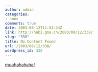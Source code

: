 ```yaml
---
author: admin
categories:
- none
comments: true
date: 2003-08-12T11:53:34Z
link: http://habi.gna.ch/2003/08/12/338/
slug: "338"
title: No Content Found
url: /2003/08/12/338/
wordpress_id: 338
---
```


[muahahahaha!](http://validator.w3.org/check?uri=http://www.microsoft.com)

